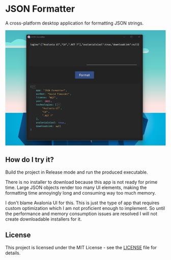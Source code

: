 # JSON Formatter

A cross-platform desktop application for formatting JSON strings.

![Preview](preview.webp)

## How do I try it?

Build the project in Release mode and run the produced executable.

There is no installer to download because this app is not ready for prime time.
Large JSON objects render too many UI elements, making the formatting time annoyingly long and consuming way too much memory.

I don't blame Avalonia UI for this. This is just the type of app that requires custom optimization which I am not proficient enough to implement.
So until the performance and memory consumption issues are resolved I will not create downloadable installers for it.

## License

This project is licensed under the MIT License - see the [LICENSE](LICENSE) file for details.
